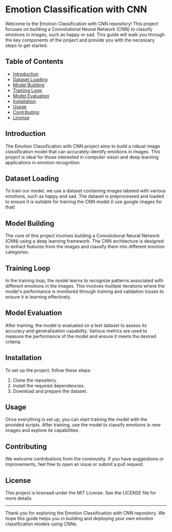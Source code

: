 # Emotion Classification with CNN

Welcome to the Emotion Classification with CNN repository! This project focuses on building a Convolutional Neural Network (CNN) to classify emotions in images, such as happy or sad. This guide will walk you through the key components of the project and provide you with the necessary steps to get started.

## Table of Contents
- [Introduction](#introduction)
- [Dataset Loading](#dataset-loading)
- [Model Building](#model-building)
- [Training Loop](#training-loop)
- [Model Evaluation](#model-evaluation)
- [Installation](#installation)
- [Usage](#usage)
- [Contributing](#contributing)
- [License](#license)

## Introduction

The Emotion Classification with CNN project aims to build a robust image classification model that can accurately identify emotions in images. This project is ideal for those interested in computer vision and deep learning applications in emotion recognition.

## Dataset Loading

To train our model, we use a dataset containing images labeled with various emotions, such as happy and sad. The dataset is preprocessed and loaded to ensure it is suitable for training the CNN model.(I use google images for that)

## Model Building

The core of this project involves building a Convolutional Neural Network (CNN) using a deep learning framework. The CNN architecture is designed to extract features from the images and classify them into different emotion categories.

## Training Loop

In the training loop, the model learns to recognize patterns associated with different emotions in the images. This involves multiple iterations where the model's performance is monitored through training and validation losses to ensure it is learning effectively.

## Model Evaluation

After training, the model is evaluated on a test dataset to assess its accuracy and generalization capability. Various metrics are used to measure the performance of the model and ensure it meets the desired criteria.

## Installation

To set up the project, follow these steps:
1. Clone the repository.
2. Install the required dependencies.
3. Download and prepare the dataset.

## Usage

Once everything is set up, you can start training the model with the provided scripts. After training, use the model to classify emotions in new images and explore its capabilities.

## Contributing

We welcome contributions from the community. If you have suggestions or improvements, feel free to open an issue or submit a pull request.

## License

This project is licensed under the MIT License. See the LICENSE file for more details.

---

Thank you for exploring the Emotion Classification with CNN repository. We hope this guide helps you in building and deploying your own emotion classification models using CNNs.
